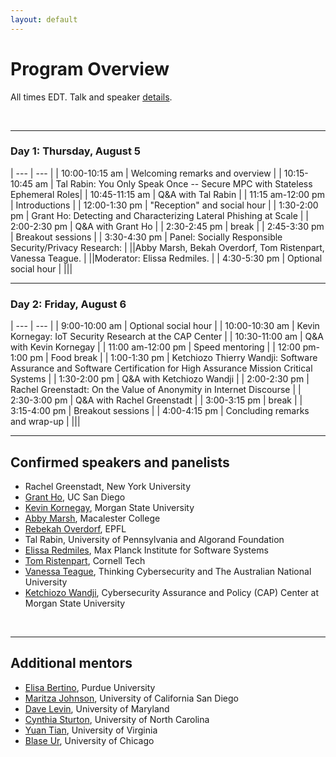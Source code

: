 ```yaml
---
layout: default
---
```


# Program Overview

All times EDT.
Talk and speaker [details](./speakers.md).

<br>

* * *
### Day 1: Thursday, August 5

| --- | --- |
| 10:00-10:15 am | Welcoming remarks and overview |
| 10:15-10:45 am | Tal Rabin: You Only Speak Once -- Secure MPC with Stateless Ephemeral Roles|
| 10:45-11:15 am | Q&A with Tal Rabin |
| 11:15 am-12:00 pm | Introductions |
| 12:00-1:30 pm | "Reception" and social hour |
| 1:30-2:00 pm | Grant Ho: Detecting and Characterizing Lateral Phishing at Scale |
| 2:00-2:30 pm | Q&A with Grant Ho |
| 2:30-2:45 pm | break |
| 2:45-3:30 pm | Breakout sessions |
| 3:30-4:30 pm | Panel: Socially Responsible Security/Privacy Research: |
||Abby Marsh, Bekah Overdorf, Tom Ristenpart, Vanessa Teague. |
||Moderator: Elissa Redmiles. |
| 4:30-5:30 pm | Optional social hour |
|||


* * *
### Day 2: Friday, August 6

| --- | --- |
| 9:00-10:00 am | Optional social hour |
| 10:00-10:30 am | Kevin Kornegay: IoT Security Research at the CAP Center |
| 10:30-11:00 am | Q&A with Kevin Kornegay |
| 11:00 am-12:00 pm | Speed mentoring |
| 12:00 pm-1:00 pm | Food break |
| 1:00-1:30 pm | Ketchiozo Thierry Wandji:  Software Assurance and Software Certification for High Assurance Mission Critical Systems |
| 1:30-2:00 pm | Q&A with Ketchiozo Wandji |
| 2:00-2:30 pm | Rachel Greenstadt: On the Value of Anonymity in Internet Discourse |
| 2:30-3:00 pm | Q&A with Rachel Greenstadt |
| 3:00-3:15 pm | break |
| 3:15-4:00 pm | Breakout sessions |
| 4:00-4:15 pm | Concluding remarks and wrap-up |
|||



* * *
## Confirmed speakers and panelists
* Rachel Greenstadt, New York University
* [Grant Ho](https://cseweb.ucsd.edu/~grho/), UC San Diego
* [Kevin Kornegay](https://www.iotcream.com/staff-member/dr-kevin-kornegay/), Morgan State University
* [Abby Marsh](https://abbymarsh.com), Macalester College
* [Rebekah Overdorf](https://people.epfl.ch/rebekah.overdorf), EPFL
* Tal Rabin, University of Pennsylvania and Algorand Foundation
* [Elissa Redmiles](https://elissaredmiles.com/), Max Planck Institute for Software Systems
* [Tom Ristenpart](https://rist.tech.cornell.edu/), Cornell Tech
* [Vanessa Teague](https://researchers.anu.edu.au/researchers/teague-v), Thinking Cybersecurity and The Australian National University
* [Ketchiozo Wandji](https://www.iotcream.com/staff-member/dr-thierry-wandji/), Cybersecurity Assurance and Policy (CAP) Center at Morgan State University

<br>

* * *
## Additional mentors
* [Elisa Bertino](https://www.cs.purdue.edu/homes/bertino/), Purdue University
* [Maritza Johnson](https://maritzajohnson.com/), University of California San Diego
* [Dave Levin](https://www.cs.umd.edu/~dml/), University of  Maryland
* [Cynthia Sturton](https://www.cs.unc.edu/~csturton/), University of North Carolina
* [Yuan Tian](https://www.ytian.info/), University of Virginia
* [Blase Ur](https://www.blaseur.com/), University of Chicago
